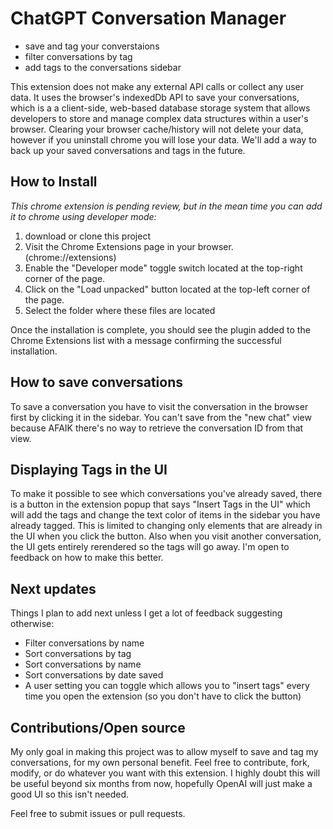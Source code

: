 # ChatGPT Conversation Manager

- save and tag your converstaions
- filter conversations by tag
- add tags to the conversations sidebar

This extension does not make any external API calls or collect any user data. It uses the browser's indexedDb API to save your conversations, which is a a client-side, web-based database storage system that allows developers to store and manage complex data structures within a user's browser. Clearing your browser cache/history will not delete your data, however if you uninstall chrome you will lose your data. We'll add a way to back up your saved conversations and tags in the future. 


## How to Install

*This chrome extension is pending review, but in the mean time you can add it to chrome using developer mode:*

1. download or clone this project
2. Visit the Chrome Extensions page in your browser.  (chrome://extensions)
3. Enable the "Developer mode" toggle switch located at the top-right corner of the page.
4. Click on the "Load unpacked" button located at the top-left corner of the page.
5. Select the folder where these files are located

Once the installation is complete, you should see the plugin added to the Chrome Extensions list with a message confirming the successful installation.


## How to save conversations

To save a conversation you have to visit the conversation in the browser first by clicking it in the sidebar. You can't save from the "new chat" view because AFAIK there's no way to retrieve the conversation ID from that view. 


## Displaying Tags in the UI

To make it possible to see which conversations you've already saved, there is a button in the extension popup that says "Insert Tags in the UI" which will add the tags and change the text color of items in the sidebar you have already tagged. This is limited to changing only elements that are already in the UI when you click the button. Also when you visit another conversation, the UI gets entirely rerendered so the tags will go away. I'm open to feedback on how to make this better. 


## Next updates

Things I plan to add next unless I get a lot of feedback suggesting otherwise:

- Filter conversations by name
- Sort conversations by tag
- Sort conversations by name
- Sort conversations by date saved
- A user setting you can toggle which allows you to "insert tags" every time you open the extension (so you don't have to click the button)


## Contributions/Open source

My only goal in making this project was to allow myself to save and tag my conversations, for my own personal benefit. Feel free to contribute, fork, modify, or do whatever you want with this extension. I highly doubt this will be useful beyond six months from now, hopefully OpenAI will just make a good UI so this isn't needed. 

Feel free to submit issues or pull requests. 